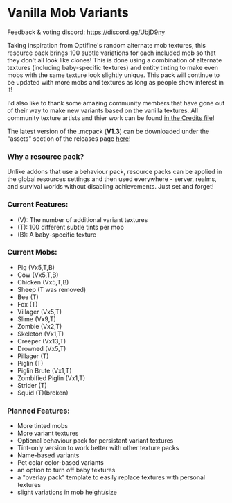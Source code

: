 # Vanilla Mob Variants
Feedback & voting discord: https://discord.gg/UbjD9ny

Taking inspiration from Optifine's random alternate mob textures, this resource pack brings 100 subtle variations for each included mob so that they don't all look like clones! This is done using a combination of alternate textures (including baby-specific textures) and entity tinting to make even mobs with the same texture look slightly unique. This pack will continue to be updated with more mobs and textures as long as people show interest in it!

I'd also like to thank some amazing community members that have gone out of their way to make new variants based on the vanilla textures. All community texture artists and thier work can be found [in the Credits file](Credits.md)!

The latest version of the .mcpack (**V1.3**) can be downloaded under the "assets" section of the releases page [here](https://github.com/xanthousm/Vanilla-Mob-Variants/releases/latest)!

### Why a resource pack?
Unlike addons that use a behaviour pack, resource packs can be applied in the global resources settings and then used everywhere - server, realms, and survival worlds without disabling achievements. Just set and forget!
### Current Features: 
- (V): The number of additional variant textures
- (T): 100 different subtle tints per mob
- (B): A baby-specific texture
### Current Mobs:
- Pig (Vx5,T,B)
- Cow (Vx5,T,B)
- Chicken (Vx5,T,B)
- Sheep (T was removed)
- Bee (T)
- Fox (T)
- Villager (Vx5,T)
- Slime (Vx9,T)
- Zombie (Vx2,T)
- Skeleton (Vx1,T)
- Creeper (Vx13,T)
- Drowned (Vx5,T)
- Pillager (T)
- Piglin (T)
- Piglin Brute (Vx1,T)
- Zombified Piglin (Vx1,T)
- Strider (T)
- Squid (T)(broken)
### Planned Features: 
- More tinted mobs
- More variant textures
- Optional behaviour pack for persistant variant textures
- Tint-only version to work better with other texture packs
- Name-based variants
- Pet colar color-based variants
- an option to turn off baby textures
- a "overlay pack" template to easily replace textures with personal textures
- slight variations in mob height/size
